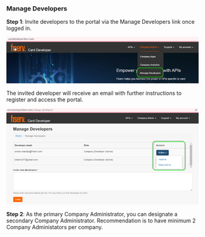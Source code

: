 ### Manage Developers

**Step 1**: Invite developers to the portal via the Manage Developers link once logged in.

![manage-developer-graphic-1.png](assets/images/manage-developer-graphic-1.png)

The invited developer will receive an email with further instructions to register and access the portal. 

![manage-developer-graphic-2.png](assets/images/manage-developer-graphic-2.png) 

**Step 2**:  As the primary Company Administrator, you can designate a secondary Company Administrator. Recommendation is to have minimum 2 Company Administators per company. 



